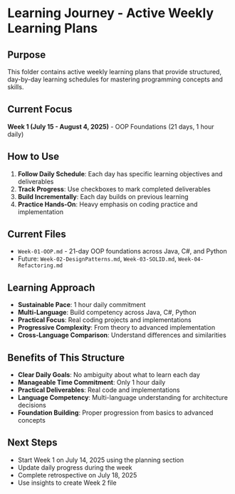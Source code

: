 # Learning Journey - Active Weekly Learning Plans

## Purpose

This folder contains active weekly learning plans that provide structured, day-by-day learning schedules for mastering programming concepts and skills.

## Current Focus

**Week 1 (July 15 - August 4, 2025)** - OOP Foundations (21 days, 1 hour daily)

## How to Use

1. **Follow Daily Schedule**: Each day has specific learning objectives and deliverables
2. **Track Progress**: Use checkboxes to mark completed deliverables
3. **Build Incrementally**: Each day builds on previous learning
4. **Practice Hands-On**: Heavy emphasis on coding practice and implementation

## Current Files

- `Week-01-OOP.md` - 21-day OOP foundations across Java, C#, and Python
- Future: `Week-02-DesignPatterns.md`, `Week-03-SOLID.md`, `Week-04-Refactoring.md`

## Learning Approach

- **Sustainable Pace**: 1 hour daily commitment
- **Multi-Language**: Build competency across Java, C#, Python
- **Practical Focus**: Real coding projects and implementations
- **Progressive Complexity**: From theory to advanced implementation
- **Cross-Language Comparison**: Understand differences and similarities

## Benefits of This Structure

- **Clear Daily Goals**: No ambiguity about what to learn each day
- **Manageable Time Commitment**: Only 1 hour daily
- **Practical Deliverables**: Real code and implementations
- **Language Competency**: Multi-language understanding for architecture decisions
- **Foundation Building**: Proper progression from basics to advanced concepts

## Next Steps

- Start Week 1 on July 14, 2025 using the planning section
- Update daily progress during the week
- Complete retrospective on July 18, 2025
- Use insights to create Week 2 file
